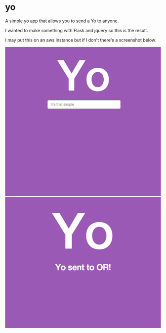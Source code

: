 yo
==

A simple yo app that allows you to send a Yo to anyone.

I wanted to make something with Flask and jquery so this is the result.

I may put this on an aws instance but if I don't there's a screenshot below:

![Alt text](https://raw.githubusercontent.com/sean-smith/yo/master/yo/before.png "Yo")
![Alt text](https://raw.githubusercontent.com/sean-smith/yo/master/yo/after.png "Yo")
